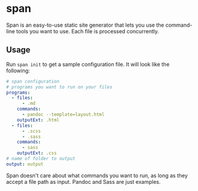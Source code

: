 # span

Span is an easy-to-use static site generator that lets you use the command-line tools you want to use. Each file is processed concurrently.

## Usage

Run `span init` to get a sample configuration file. It will look like the following:

```yaml
# span configuration
# programs you want to run on your files
programs:
  - files:
      - .md
    commands:
      - pandoc --template=layout.html
    outputExt: .html
  - files:
      - .scss
      - .sass
    commands:
      - sass
    outputExt: .css
# name of folder to output
output: output
```

Span doesn't care about what commands you want to run, as long as they accept a file path as input. Pandoc and Sass are just examples.

